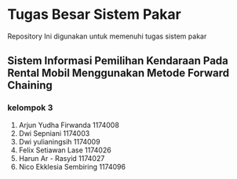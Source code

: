 # Tugas Besar Sistem Pakar
Repository Ini digunakan untuk memenuhi tugas sistem pakar

## Sistem Informasi Pemilihan Kendaraan Pada Rental Mobil Menggunakan Metode Forward Chaining
### kelompok 3  
1. Arjun Yudha Firwanda    1174008
2. Dwi Sepniani            1174003
3. Dwi yulianingsih        1174009
4. Felix Setiawan Lase     1174026
5. Harun Ar - Rasyid       1174027
6. Nico Ekklesia Sembiring 1174096
